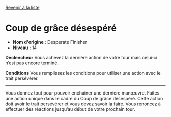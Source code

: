 [Revenir à la liste](list.md)

# Coup de grâce désespéré

 * **Nom d'origine** : Desperate Finisher
 * **Niveau** : 14


<p><strong>Déclencheur</strong> Vous achevez la dernière action de votre tour mais celui‑ci n’est pas encore terminé.</p>
<p><strong>Conditions</strong> Vous remplissez les conditions pour utiliser une action avec le trait persévérer.</p>
<hr>
<p>Vous donnez tout pour pouvoir enchaîner une dernière manœuvre. Faites une action unique dans le cadre du Coup de grâce désespéré. Cette action doit avoir le trait persévérer et vous devez savoir la faire. Vous renoncez à effectuer des réactions jusqu’au début de votre prochain tour.</p>